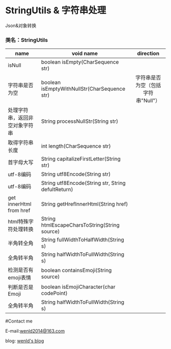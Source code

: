 # StringUtils & 字符串处理
Json&对象转换
### 类名：StringUtils

| name        | void name           | direction  |
| ------------- | ------------- | :-----:|
| isNull      |  boolean isEmpty(CharSequence str)  | |
| 字符串是否为空|  boolean isEmptyWithNullStr(CharSequence str) | 字符串是否为空（包括字符串"Null"）  |
| 处理字符串，返回非空对象字符串 | String processNullStr(String str)  |    |
| 取得字符串长度 | int length(CharSequence str) |     |
| 首字母大写 | String capitalizeFirstLetter(String str) |     |
| utf-8编码 | String utf8Encode(String str) |     |
| utf-8编码 | String utf8Encode(String str, String defultReturn) |     |
| get innerHtml from href | String getHrefInnerHtml(String href)  |
| html特殊字符处理转换 | String htmlEscapeCharsToString(String source)  |    |
| 半角转全角 | String fullWidthToHalfWidth(String s) |     |
| 全角转半角 |String halfWidthToFullWidth(String s) |     |
| 检测是否有emoji表情 | boolean containsEmoji(String source) |     |
| 判断是否是Emoji |boolean isEmojiCharacter(char codePoint) |     |
| 全角转半角 | String halfWidthToFullWidth(String s)  |


#Contact me

E-mail:wenld2014@163.com

blog: [wenld's blog](http://blog.csdn.net/sinat_15877283)
